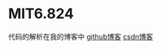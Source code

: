 # MIT6.824
代码的解析在我的博客中
[github博客](https://tommnex.github.io)
[csdn博客](http://blog.csdn.net/tommenx/article/details/78313435)